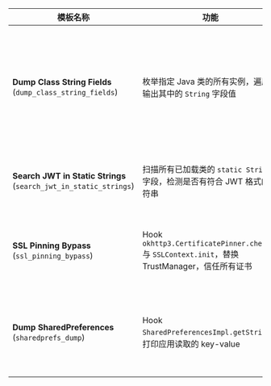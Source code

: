 | 模板名称                                                     | 功能                                                         | 适用场景                                                     | 局限性                                                       |
| ------------------------------------------------------------ | ------------------------------------------------------------ | ------------------------------------------------------------ | ------------------------------------------------------------ |
| **Dump Class String Fields** (`dump_class_string_fields`)    | 枚举指定 Java 类的所有实例，遍历并输出其中的 `String` 字段值 | 已知某个类（如配置类、秘钥管理类），想直接 dump 内部字符串字段，寻找 API Key、Token、调试开关等 | 需要事先知道类名；只能获取字符串类型字段；无法获取加密或非字符串存储的数据 |
| **Search JWT in Static Strings** (`search_jwt_in_static_strings`) | 扫描所有已加载类的 `static String` 字段，检测是否有符合 JWT 格式的字符串 | 检查应用是否存在硬编码 JWT（如调试账号、测试 token）         | 仅覆盖静态字符串；无法检测运行时生成或加密存储的 JWT         |
| **SSL Pinning Bypass** (`ssl_pinning_bypass`)                | Hook `okhttp3.CertificatePinner.check` 与 `SSLContext.init`，替换 TrustManager，信任所有证书 | 目标应用启用了 SSL Pinning（固定证书校验）导致无法抓包时     | 仅对 Java 层 OkHttp/SSLContext 有效；若校验逻辑在 Native 层（C/C++），则需要额外的 Native Hook |
| **Dump SharedPreferences** (`sharedprefs_dump`)              | Hook `SharedPreferencesImpl.getString`，打印应用读取的 key-value | 分析本地存储的敏感数据（如 token、sessionID、flag、账号信息） | 仅能捕获读取的 key；若数据只写不读，或存储在加密 SharedPreferences / 数据库 / 文件中，则无法获取 |